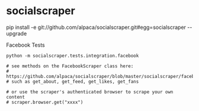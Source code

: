 socialscraper
=========

pip install -e git://github.com/alpaca/socialscraper.git#egg=socialscraper --upgrade

Facebook Tests
```
python -m socialscraper.tests.integration.facebook
```

```
# see methods on the FacebookScraper class here:
# https://github.com/alpaca/socialscraper/blob/master/socialscraper/facebook/scraper.py
# such as get_about, get_feed, get_likes, get_fans

# or use the scraper's authenticated browser to scrape your own content
# scraper.browser.get("xxxx")
```
